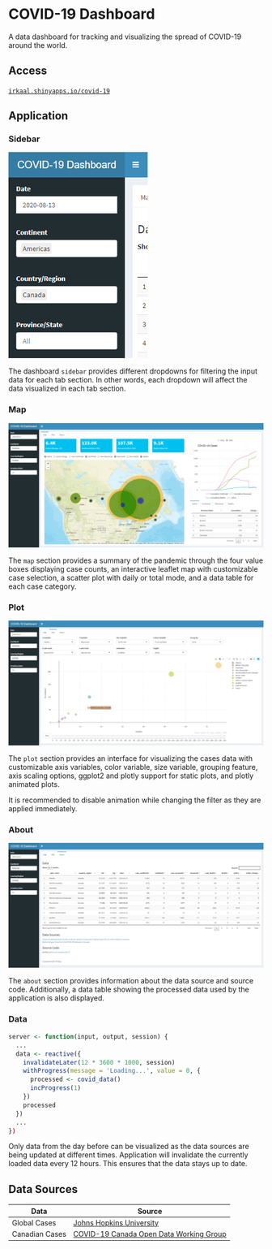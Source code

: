 # COVID-19 Dashboard
A data dashboard for tracking and visualizing the spread of COVID-19 around the world.


## Access
[`irkaal.shinyapps.io/covid-19`](https://irkaal.shinyapps.io/covid-19)


## Application

### Sidebar
![](screenshots/sidebar.png)

The dashboard `sidebar` provides different dropdowns for filtering the input data for each tab section. In other words, each dropdown will affect the data visualized in each tab section.

### Map
![](screenshots/map.png)

The `map` section provides a summary of the pandemic through the four value boxes displaying case counts, an interactive leaflet map with customizable case selection, a scatter plot with daily or total mode, and a data table for each case category.

### Plot
![](screenshots/plot.png)

The `plot` section provides an interface for visualizing the cases data with customizable axis variables, color variable, size variable, grouping feature, axis scaling options, ggplot2 and plotly support for static plots, and plotly animated plots.

It is recommended to disable animation while changing the filter as they are applied immediately.

### About
![](screenshots/about.png)

The `about` section provides information about the data source and source code. Additionally, a data table showing the processed data used by the application is also displayed.

### Data
```r
server <- function(input, output, session) {
  ...
  data <- reactive({
    invalidateLater(12 * 3600 * 1000, session)
    withProgress(message = 'Loading...', value = 0, {
      processed <- covid_data()
      incProgress(1)
    })
    processed
  })
  ...
})
```
Only data from the day before can be visualized as the data sources are being updated at different times.
Application will invalidate the currently loaded data every 12 hours. This ensures that the data stays up to date.


## Data Sources
| Data | Source |
|------|--------|
| Global Cases | [Johns Hopkins University](https://github.com/CSSEGISandData/COVID-19) |
| Canadian Cases | [COVID-19 Canada Open Data Working Group](https://github.com/ishaberry/Covid19Canada/) |
